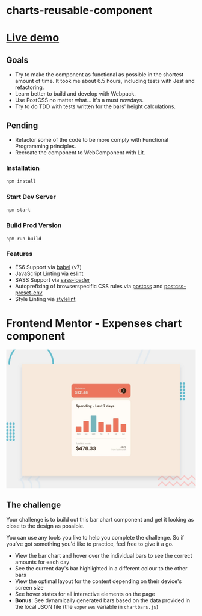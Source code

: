 # charts-reusable-component

# [Live demo](https://joyful-sunburst-19fbd5.netlify.app/)
## Goals

- Try to make the component as functional as possible in the shortest amount of time. It took me about 6.5 hours, including tests with Jest and refactoring.
- Learn better to build and develop with Webpack.
- Use PostCSS no matter what... it's a must nowdays.
- Try to do TDD with tests written for the bars' height calculations.

## Pending

- Refactor some of the code to be more comply with Functional Programming principles.
- Recreate the component to WebComponent with Lit.

### Installation

```sh
npm install
```

### Start Dev Server

```sh
npm start
```

### Build Prod Version

```sh
npm run build
```

### Features

- ES6 Support via [babel](https://babeljs.io/) (v7)
- JavaScript Linting via [eslint](https://eslint.org/)
- SASS Support via [sass-loader](https://github.com/jtangelder/sass-loader)
- Autoprefixing of browserspecific CSS rules via [postcss](https://postcss.org/) and [postcss-preset-env](https://github.com/csstools/postcss-preset-env)
- Style Linting via [stylelint](https://stylelint.io/)

# Frontend Mentor - Expenses chart component

![Design preview for the Expenses chart component coding challenge](./expenses-chart-component-main/design/desktop-preview.jpg)

## The challenge

Your challenge is to build out this bar chart component and get it looking as close to the design as possible.

You can use any tools you like to help you complete the challenge. So if you've got something you'd like to practice, feel free to give it a go.

- View the bar chart and hover over the individual bars to see the correct amounts for each day
- See the current day's bar highlighted in a different colour to the other bars
- View the optimal layout for the content depending on their device's screen size
- See hover states for all interactive elements on the page
- **Bonus**: See dynamically generated bars based on the data provided in the local JSON file (the `expenses` variable in `chartbars.js`)
